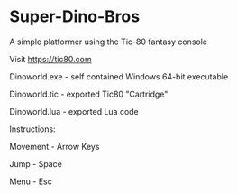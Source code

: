 # Super-Dino-Bros
A simple platformer using the Tic-80 fantasy console

Visit https://tic80.com

Dinoworld.exe - self contained Windows 64-bit executable

Dinoworld.tic - exported Tic80 "Cartridge"

Dinoworld.lua - exported Lua code



Instructions:

Movement - Arrow Keys

Jump - Space

Menu - Esc
